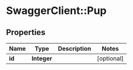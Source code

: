 # SwaggerClient::Pup

## Properties
Name | Type | Description | Notes
------------ | ------------- | ------------- | -------------
**id** | **Integer** |  | [optional] 

